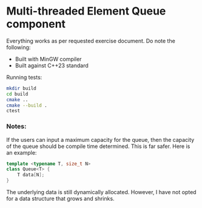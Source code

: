 # Multi-threaded Element Queue component

Everything works as per requested exercise document.
Do note the following:
- Built with MinGW compiler
- Built against C++23 standard

Running tests:
```bash
mkdir build
cd build
cmake ..
cmake --build .
ctest
```

### Notes:
     
If the users can input a maximum capacity for the queue, 
then the capacity of the queue should be compile time determined.
This is far safer. Here is an example:
```c++
template <typename T, size_t N>
class Queue<T> {
    T data[N];
}
```

The underlying data is still dynamically allocated. 
However, I have not opted for a data structure that grows and
shrinks.